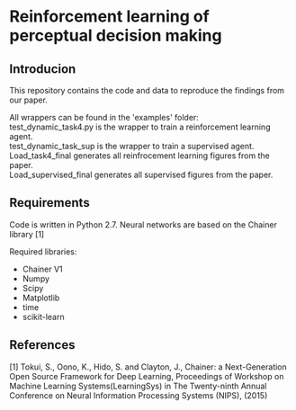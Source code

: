 # Reinforcement learning of perceptual decision making

## Introducion
This repository contains the code and data to reproduce the findings from our paper.

All wrappers can be found in the 'examples' folder:  
test_dynamic_task4.py is the wrapper to train a reinforcement learning agent.  
test_dynamic_task_sup is the wrapper to train a supervised agent.  
Load_task4_final generates all reinfrocement learning figures from the paper.  
Load_supervised_final generates all supervised figures from the paper.  

## Requirements
Code is written in Python 2.7. Neural networks are based on the Chainer library [1]

Required libraries:
- Chainer V1
- Numpy
- Scipy
- Matplotlib
- time
- scikit-learn

## References
[1] Tokui, S., Oono, K., Hido, S. and Clayton, J., Chainer: a Next-Generation Open Source Framework for Deep Learning, Proceedings of Workshop on Machine Learning Systems(LearningSys) in The Twenty-ninth Annual Conference on Neural Information Processing Systems (NIPS), (2015)
